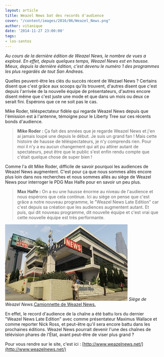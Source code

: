 ```yaml
---
layout: article
title: Weazel News bat des records d'audience
cover: "/content/images/2016/06/Weazel_News.png"
author: vitanique
date: '2014-11-27 23:00:00'
tags:
- los-santos
---
```


_Au cours de la dernière édition de Weazel News, le nombre de vues a explosé. En effet, depuis quelques temps, Weazel News est en hausse. Mieux, depuis la dernière édition, c'est devenu le numéro 1 des programmes les plus regardés de tout San Andreas._

Quelles peuvent-être les clés du succès récent de Wezael News ? Certains disent que c'est grâce aux scoops qu'ils trouvent, d'autres disent que c'est depuis l'arrivée de la nouvelle équipe de présentateurs, d'autres encore disent même que c'est juste une mode et que dans un mois ou deux ce serait fini. Espérons que ce ne soit pas le cas.

Mike Roder, téléspectateur fidèle qui regarde Weazel News depuis que l'émission est à l'antenne, témoigne pour le Liberty Tree sur ces récents bonds d'audience.

> **Mike Roder :** Ça fait des années que je regarde Weazel News et j'en ai jamais loupé une depuis le début. Je suis un grand fan ! Mais cette histoire de hausse de téléspectateurs, je n'y comprends rien. Pour moi il n'y a eu aucun changement qui ait pu attirer autant de spectateurs, peut être que le public s'est enfin rendu compte que c'était quelque chose de super bien !

Comme l'a dit Mike Roder, difficile de savoir pourquoi les audiences de Weazel News augmentent. C'est pour ça que nous sommes allés encore plus loin dans nos recherches et nous sommes allés au siège de Weazel News pour interroger le PDG Max Halfe pour en savoir un peu plus.

> **Max Halfe :** On a eu une hausse énorme au niveau de l'audience et nous espérons que cela continue. Ici au siège on pense que c'est grâce a notre nouveau programme, le "Weazel News Late Edition" car c'est depuis sa création que les audiences augmentent autant. Et puis, qui dit nouveau programme, dit nouvelle équipe et c'est vrai que cette nouvelle équipe est très performante.

![Siège de Weazel News.](/content/images/2016/06/cdn52.atwikiimg.jpg)
_Siège de Weazel News._[Camionnette de Weazel News.](/content/images/2016/06/Weazel-news-rumpo-white-back-gtav.png)

En effet, le record d'audience de la chaîne a été battu lors du dernier "Weazel News Late Edition" avec comme présentateur Maximus Wallace et comme reporter Nick Ross, et peut-être qu'il sera encore battu dans les prochaines éditions. Weazel News pourrait devenir l'une des chaînes de télévision phares de l'État, avant peut-être de viser plus grand ?

Pour vous rendre sur le site, c'est ici : [http://www.weazelnews.net/](http://www.weazelnews.net/)

<!--kg-card-end: markdown-->
